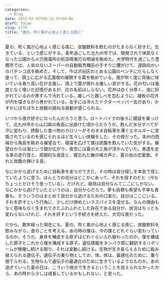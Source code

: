 ```yaml
---
categories:
  - Blog
date: 2013-07-03T00:14:37+09:00
draft: false
slug: 5776
title: "夏の、吹く風が心地よく感じる夜に"
---
```


夏の、吹く風が心地よく感じる夜に、炭酸飲料を飲むのがたまらなく好きだ。生きている、という感じがする。長年過ごした北九州市では、開発されて味気なくなった公園から火力発電所の航空障害灯の明滅を眺めた。大学時代を過ごした豊橋市では、人気のないスーパーの自動販売機前の手すりに腰がけて、道路向かいのパチンコ店を眺めた。そして、今は渋谷区のとある公園のベンチにだらしなく座って、頭上に広がる広葉樹の展開する葉を眺めている。風が吹く度に背後に咲いている香り高い花が主張し、頭上で葉が擦れる優しい音がする。花の匂いは幾度となく嗅いだ記憶があるが、花の名前はしらない。花弁は白く分厚く、虫に好かれているのか黒ずんで汚れている。雄しべと雌しべを包むように、幾枚の花弁が円を描きながら巻かれている。左手には冷えたドクターペッパー缶があり、かすかにぱちぱちと炭酸の跳ねる振動が感じられる。

いつから夜が好きになったんだろうと思う。ロードバイクの後ろに寝袋を乗っけて、北九州市から山口県の角島に出掛けた頃からだろうか。飲んだ水分すべてが汗に変わり、摂取した食べ物のカロリーがそのまま自転車を漕ぐエネルギーに変換されているのを感じられるほど生々しい体験をした、その夜だった。本州の西端から角島を眺める展望台で、寝袋を広げて僕は炭酸を飲んでいた気がする。展望台からは海という闇が広がり、夜空には夏の大三角が浮かんでいた。車道を走る車の走行音と、周期的な波音と、寝忘れた蝉の鳴き声と、夏の虫の恋愛歌。それと炭酸の弾ける音。

なにかから逃げるために自転車を走らせてきた。その時は自分探しを本気で信じていたように思う。ほんとうの自分はどこかにあって、それを探すのだと（今もちょっとだけそう思っている）。だけれど、結局は自分なんてここにしかない。なにかから逃げていたというのは、自分からだろう。夢も目標も希望も不幸も青春も、そういうのはまとめて自分から逃げるための口実だ。自分はここにいる。それを許すという行為に、少しだけ諦めというスパイスを混ぜる。なんの理由もなく意味もなく生まれてきたふわふわとした存在である自分が、状況はちっとも変わらないけれど、それを許すという手続きを終えた、大切な夜だった。

だから、数年経った現在にも、夏の、吹く風が心地よく感じる夜に、炭酸飲料を飲みながら、昔のことを考える。あの時の僕は、今の僕とどれぐらい変わっているのか。そうだ、身体を構成する原子はどれぐらい入れ替わったのか。僕を構成した原子とこれから僕を構成する原子。遺伝情報をタンパク質に翻訳するリボソームが稼働し続ける限り、それは変動し続ける。生物が生き長らえるために組み替えられる遺伝子。遺伝子の乗り物としての、体。体は、最適化のために、乗り捨てられる。生物なんて遺伝子の最適化のために生きているようなものか。あの過ぎていった夏の日は、こういう視点で生きるということを捉えられなかったから、あの時から少しは成長しているかもしれない、と思った。
